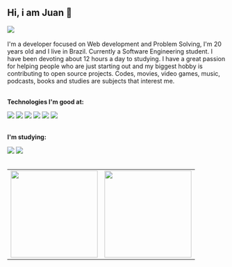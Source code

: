 ## Hi, i am Juan 👋

<div>
  <a href="https://www.linkedin.com/in/juan-nunes-884842179/">
    <img src="https://img.shields.io/badge/LinkedIn-0077B5?style=for-the-badge&logo=linkedin&logoColor=white" /> 
  </a>
</div>

<br /> 

<div>
I'm a developer focused on Web development and Problem Solving, I'm 20 years old and I live in Brazil. Currently a Software Engineering student.
I have been devoting about 12 hours a day to studying. I have a great passion for helping people who are just starting out and my biggest hobby is contributing to open source projects. Codes, movies, video games, music, podcasts, books and studies are subjects that interest me.
</div>

<br />

**Technologies I'm good at:**
<br />

<div> 
   <img src="https://img.shields.io/badge/TypeScript-007ACC?style=for-the-badge&logo=typescript&logoColor=white" />
   <img src="https://img.shields.io/badge/Angular-DD0031?style=for-the-badge&logo=angular&logoColor=white"/>
   <img src="https://img.shields.io/badge/PHP-777BB4?style=for-the-badge&logo=php&logoColor=white" /> 
   <img src="https://img.shields.io/badge/Node.js-339933?style=for-the-badge&logo=nodedotjs&logoColor=white"/>
   <img src="https://img.shields.io/badge/MySQL-00000F?style=for-the-badge&logo=mysql&logoColor=white"/>
   <img src="https://img.shields.io/badge/Bootstrap-563D7C?style=for-the-badge&logo=bootstrap&logoColor=white"/>
  
</div>

<br/>

**I'm studying:**
<br/> 
<div> 
<img src="https://img.shields.io/badge/-React-black?style=flat-square&logo=react"/>
<img src="https://img.shields.io/badge/-MongoDB-white?style=flat-square&logo=mongodb"/>
</div>

<br />
<table align="center">
  <row>
    <td>
     <!-- Card -->
      <img height='200' src='https://github-readme-stats.vercel.app/api/top-langs/?username=juannunesz&layout=compact&theme=react&hide=html,css,handlebars'>
    </td>
    <td>
      <img height='200' src='https://github-readme-stats.vercel.app/api?username=juannunesz&show_icons=true&theme=react'>
    </td>
  </row>
</table> 
